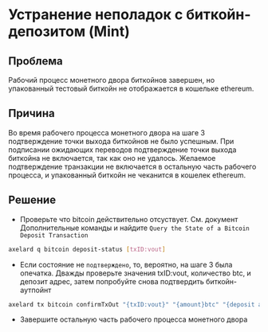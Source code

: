 # Устранение неполадок с биткойн-депозитом (Mint)


## Проблема 
Рабочий процесс монетного двора биткойнов завершен, но упакованный тестовый биткойн не отображается в кошельке ethereum.


## Причина
 Во время рабочего процесса монетного двора на шаге 3 подтверждение точки выхода биткойнов не было успешным. При подписании ожидающих переводов подтверждение точки выхода биткойна не включается, так как оно не удалось. Желаемое подтверждение транзакции не включается в остальную часть рабочего процесса, и упакованный биткойн не чеканится в кошелек ethereum.

## Решение
- Проверьте что bitcoin действительно отсуствует. См. документ Дополнительные команды и найдите `Query the State of a Bitcoin Deposit Transaction`
```bash
axelard q bitcoin deposit-status [txID:vout]
```
- Если состояние не `подтверждено`, то, вероятно, на шаге 3 была опечатка. Дважды проверьте значения txID:vout, количество btc, и депозит адрес, затем попробуйте снова подтвердить биткойн-аутпойнт
```bash
axelard tx bitcoin confirmTxOut "{txID:vout}" "{amount}btc" "{deposit address}" --from validator -y -b block
```
- Завершите остальную часть рабочего процесса монетного двора

